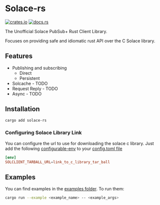 # Solace-rs

[![crates.io](https://img.shields.io/crates/v/solace-rs.svg)](https://crates.io/crates/solace-rs)
[![docs.rs](https://docs.rs/solace-rs/badge.svg)](https://docs.rs/solace-rs/)


The Unofficial Solace PubSub+ Rust Client Library.

Focuses on providing safe and idiomatic rust API over the C Solace library.


## Features

* Publishing and subscribing
    * Direct
    * Persistent
* Solcache - TODO
* Request Reply - TODO
* Async - TODO

## Installation

```bash
cargo add solace-rs

```

### Configuring Solace Library Link
You can configure the url to use for downloading the solace c library.
Just add the following [configurable-env](https://doc.rust-lang.org/nightly/cargo/reference/unstable.html#configurable-env) to your [config.toml file](https://doc.rust-lang.org/cargo/reference/config.html)

```toml
[env]
SOLCLIENT_TARBALL_URL=link_to_c_library_tar_ball

```


## Examples

You can find examples in the [examples folder](./examples). To run them:

```bash
cargo run --example <example_name> -- <example_args>
```
